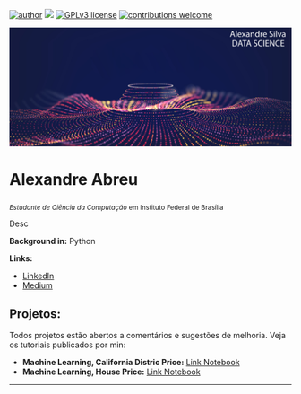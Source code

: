 [![author](https://img.shields.io/badge/author-alexandreIFB-red.svg)](https://www.linkedin.com/in/alexandre-abreu-132421191/) [![](https://img.shields.io/badge/python-3.7+-blue.svg)](https://www.python.org/downloads/release/python-365/) [![GPLv3 license](https://img.shields.io/badge/License-GPLv3-blue.svg)](http://perso.crans.org/besson/LICENSE.html) [![contributions welcome](https://img.shields.io/badge/contributions-welcome-brightgreen.svg?style=flat)](https://github.com/alexandreIFB/data_science/issues)

<p align="center">
  <img src="banner.png" >
</p>

# Alexandre Abreu
<sub>*Estudante de Ciência da Computação* em Instituto Federal de Brasília</sub>

Desc

**Background in:** Python  

**Links:**
* [LinkedIn](https://www.linkedin.com/in/alexandre-abreu-132421191/)
* [Medium](https://medium.com/@alexandreIFB)


## Projetos:
Todos projetos estão abertos a comentários e sugestões de melhoria.
Veja os tutoriais publicados por min:


* **Machine Learning, California Distric Price:** <a href="https://colab.research.google.com/drive/1OpcSb4CLwYgA4ou32VXpqiVhaQMXw4xi?usp=sharing" target="_blank">Link Notebook</a>
* **Machine Learning, House Price:** <a href="https://colab.research.google.com/drive/1P7m5a0pWbeOg-RphXxq9NOTt3qpfHV0K?usp=sharing" target="_blank">Link Notebook</a>


---




